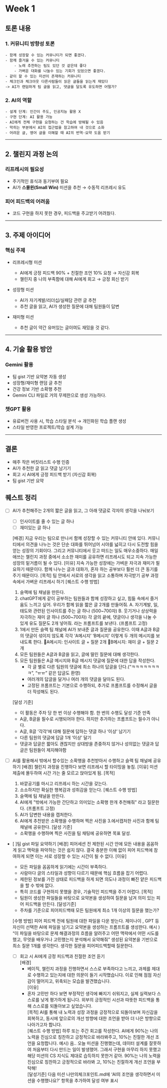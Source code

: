 # Week 1 

## 토론 내용
### 1. 커뮤니티 방향성 토론

    - 함께 성장할 수 있는 커뮤니티가 되면 좋겠다. 
    - 함께 즐거울 수 있는 커뮤니티 
        - 노래 추천하는 팀도 있던 것 같은데 좋다
        - 가벼운 대화를 나눌수 있는 기회가 있었으면 좋겠다.
    - 같이 할 수 있는 미션이 존재하는 커뮤니티
    - 체크인과 체크아웃 다른사람들이 읽은 글들을 읽는게 재밌다
    -> AI가 랜덤하게 팀 글을 읽고, 댓글을 달도록 유도하면 어떨가?

### 2. AI의 역할
    - 설계 단계: 인간이 주도, 인공지능 활용 X
    - 구현 단계: AI 활용 가능  
    - AI에게 전체 구현을 요청하는 건 학습에 방해될 수 있음
    - 막히는 부분에서 AI의 접근법을 참고하여 내 것으로 소화
    - 어려운 글, 영어 글을 이해할 때 AI의 번역·요약 도움 받기

---

## 2. 챌린지 과정 논의

### 리프레시의 필요성
- 주기적인 휴식과 동기부여 필요
- AI가 **스몰윈(Small Win)** 미션을 추천 → 수동적 리프레시 유도

### 피어 피드백의 어려움
- 코드 구현을 하지 못한 경우, 피드백을 주고받기 어려웠다.

---

## 3. 주제 아이디어

### 핵심 주제
- 리프레시형 미션 
    - AI에게 긍정 피드백 90% + 친절한 조언 10% 요청 → 자신감 회복
    - 챌린지 중 나의 부족함에 대해 AI에게 회고 → 긍정 회신 받기

- 성장형 미션
    - AI가 자기계발/리더십/실패담 관련 글 추천
    - 추천 글을 읽고, AI가 생성한 질문에 대해 팀원들이 답변

- 재미형 미션
    -  추천 글이 약간 유머있는 글이여도 재밌을 것 같다.

---

## 4. 기술 활용 방안

### Gemini 활용
- 팀 gist 기반 요약본 자동 생성
- 성장형/재미형 랜덤 글 추천
- 건강 정보 기반 소확행 추천
- Gemini CLI 파일로 거의 무제한으로 생성 가능하다.

### 챗GPT 활용
- 유료버전 사용 시, 학습 스타일 분석 → 개인화된 학습 플랜 생성
- 스타일 반영한 프로젝트/학습 설계 가능

---

## 결론 

- 매주 작은 버킷리스트 수행 인증
- AI가 추천한 글 읽고 댓글 남기기
- 회고 시 AI에게 긍정 피드백 받기 (자신감 회복)
- 팀 gist 기반 요약

## 퀘스트 정리 

- [ ] AI가 추천해주는 2개의 짧은 글을 읽고, 그 아래  댓글로 각자의 생각을 나눠보기
    - [ ] 인사이트를 줄 수 있는 글 하나
    - [ ] 재미있는 글 하나

    [배경] 
    지금 우리는 팀으로 만나서 함께 성장할 수 있는 커뮤니티 안에 있다. 커뮤니티에서 의견을 나누는 것은 단순 대화를 뛰어넘어 시야를 넓히고 다시 도전할 힘을 얻는 성장의 기회이다. 
    그리고 커뮤니티에서 웃고 떠드는 일도 매우소중하다. 매일 애쓰는 챌린지 과정 중에서 소소한 재미를 공유하면 리프레시도 되고 지속 가능한 성장의 밑거름이 될 수 있다.
    [이유]
    지속 가능한 성장에는 가벼운 자극과 재미가 필요하기 때문이다.
    함께 나누는 글과 대화가, 혼자 하는 공부보다 훨씬 더 큰 동기를 주기 때문이다.
    [목적]
    팀 안에서 서로의 생각을 읽고 소통하며 자극받기
    공부 과정 속에서 가벼운 리프레시 하기
    [퀘스트 수행 방법]
    1. 슬랙에 팀 채널을 만든다.
    2. chatGPT에게 같이 공부하는 팀원들과 함께 성장하고 싶고, 힘듦 속에서 즐거움도 느끼고 싶어. 우리가 함께 읽을 짧은 글 2개를 만들어줘. 
    A. 자기계발, 일, 태도와 관련된 인사이트를 주는 글 하나 (500~700자) 
    B. 웃기거나 상상력을 자극하는 재미 글 하나 (500~700자) 
    각 글의 끝에, 댓글이나 생각을 나눌 수 있게 유도 질문도 2개 넣어줘. 
    라는 프롬프트를 보낸다. (프롬프트 고정)
    3. 1에서 만든 슬랙 팀 채널에 AI가 보내준 글과 질문을 공유한다. 이때 A글과 B글의 댓글이 섞이지 않도록 각각 ‘A메시지’ ‘B메시지’ 이렇게 두 개의 메시지를 보내도록 한다. 
    🔹A메시지: 인사이트 글 + 질문 2개
    🔹B메시지: 재미 글 + 질문 2개
    4. 모든 팀원들은 A글과 B글을 읽고, 글에 딸린 질문에 대해 생각한다.
    5. 모든 팀원들은 A글 메시지와 B글 메시지 댓글에 질문에 대한 답을 작성한다.
        - 각 글 별로 다른 팀원의 댓글에 최소 하나의 답글을 단다.(“ㅋㅋㅋㅋㅋㅋㅋㅋ”, “ㅠㅠ” 같은 답글도 환영)
        - 여러개의 답글을 달거나 여러 개의 댓글을 달아도 된다.
        - 고정된 프롬프트는 기본으로 수행하되, 추가로 프롬프트를 수정해서 글을 더 작성해도 된다.

    [달성 기준] 
    - 이 활동은 주차 당 한 번 이상 수행해야 함. 한 번의 수행도 달성 기준 만족
    - A글, B글을 필수로 시행되어야 한다. 하지만 추가하는 프롬프트는 필수가 아니다.
    - A글, B글 ‘각각’에 대해 질문에 답하는 댓글 하나 ‘이상’ 남기기
    - 다른 팀원의 댓글에 답글 1개 ‘이상’ 달기
    - 댓글과 답글은 짧아도 괜찮지만 상대방을 존중하지 않거나 성의없는 댓글과 답글은 팀원들이 제지해야함


- [ ] AI를 활용해서 밖에서 할수있는 소확행을 추천받아서 수행하고 슬랙 팀 채널에 공유하기
	[배경] 챌린지 과정을 진행하다 보면 리프레시 할 타이밍을 놓침.
    [이유] 미션 제출에 몰두하여 시간 가는 줄 모르고 앉아있게 됨.
    [목적] 
    1. 바깥공기를 마시고 리프레시 하는 시간을 갖는다.
    2. 소소하지만 확실한 행복감과 성취감을 얻는다.
    [퀘스트 수행 방법]
    1. 슬랙에 팀 채널을 만든다.
    2. AI에게 "밖에서 가능한 간단하고 의미있는 소확행 한개 추천해줘" 라고 질문한다. (프롬프트 고정)
    4. AI가 답변한 내용을 캡처한다.
    5. AI에게 추천받은 소확행을 수행하며 찍은 사진을 3.에서캡처한 사진과 함께 팀 채널에 공유한다.
    [달성 기준]
    - 소확행을 수행하며 찍은 사진을 팀 채팅에 공유하면 목표 달성.
- [ ]팀 gist 파일 요약하기
	[배경] 
    피어세션 전 제한된 시간 안에 모든 내용을 꼼꼼하게 읽고 맥락을 파악하는 것은 쉽지 않다. 결국 충분한 이해 없이 피어 피드백에 참여하게 되면 이는 서로 성장할 수 있는 시간이 될 수 없다.
	[이유] 
    - 모든 파일을 꼼꼼하게 읽기에는 시간이 부족하다.
    - 사람마다 글의 스타일과 성향이 다르기 때문에 핵심 흐름을 잡기 어렵다.
    - 제한된 정보를 가진 상태로 피드백을 하게 되면 의도나 과정이 빠진 얕은 피드백을 할 수 밖에 없다.
    - 특히 코드를 구현하지 못했을 경우,  기술적인 피드백을 주기 어렵다.
    [목적] 
    - 팀원이 생성한 파일들을 바탕으로 요약본을 생성하여 질문을 남겨 의미 있는 피어 피드백을 만든다. 
    [달성기준]
    - 주차를 기준으로 피어피드백때 모든 팀원에게 최소 1개 이상의 질문을 했는가?
      
    [수행 방법]
    피어 피드백 전에 팀원에 대한 파일을 다운 받는다.
    제미나이 , GPT 등 자신이 선택한 AI에 파일을 넘기고 요약본을 생성하는 프롬프트를 생성한다. 
        예시 ) “이 파일을 바탕으로 문제 해결과정의 흐름을 알려주고 어떤 맥락에서 어떤 시도를 했고, 무엇을 배우거나 고민했는지 분석해서 요약해줘”
    생성된 요약본을 기반으로 최소 질문 1개를 생각한다.
    생각한 질문을 피어피드백할때 질문한다.<br>
    - [ ] 회고 시 AI에게 긍정 피드백과 친절한 조언 듣기<br>
    [배경] 
       -  베이직, 챌린지 과정을 진행하면서 스스로 부족하다고 느끼고, 과제를 제대로 수행하고 있는지에 대한 의문이 들기 시작했습니다. 이로 인해 점점 자신감이 떨어지고, 위축되는 모습을 발견했습니다.<br>
    [이유] 
        - 혼자 고민만 하다 보면 부정적인 생각에 빠지기 쉬워지고, 실제 실력보다 스스로를 낮게 평가하게 됩니다. 외부의 긍정적인 시선과 따뜻한 피드백을 통해 스스로를 되돌아보고 싶었습니다.<br>
    [목적] 
        AI를 통해 내 노력과 성장 과정을 긍정적으로 되돌아보며 자신감을 회복하고, 동시에 앞으로의 개선 방향에 대한 조언을 받아 더 나은 방향으로 나아가고자 합니다.<br>
    [퀘스트 수행 방법] 
        하루 또는 주간 회고를 작성한다.
        AI에게 90%는 나의 노력을 진심으로 칭찬하고 긍정적으로 바라봐주고, 10%는 친절한 개선 조언을 요청합니다.
        예시) 음.. 오늘 미션을 진행했는데, 데이터 설계를 잘못하여 처음부터 다시 만드는 일이 발생했어. 그래서 구현을 마무리 하지 못했고 해당 미션의 CS 지식도 제대로 습득하지 못한거 같아. 90%는 나의 노력을 진심으로 칭찬하고 긍정적으로 바라봐  고, 10%는 친절하게 개선 조언을 부탁해!<br>
    [달성기준]
        다음 미션 나만의체크포인트.md에 ‘AI의 조언을 생각하면서 미션을 수행했나요?’ 항목을 추가하여 달성 여부 표시

